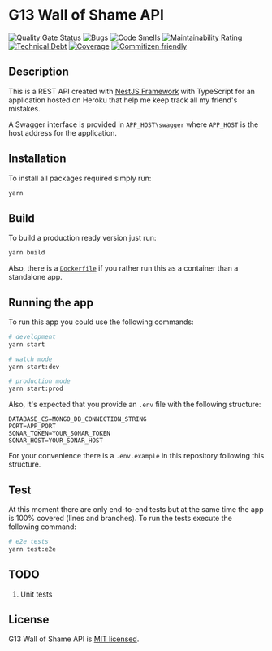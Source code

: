 # G13 Wall of Shame API
[![Quality Gate Status](https://sonarcloud.io/api/project_badges/measure?project=g13-wall-of-shame-api&metric=alert_status)](https://sonarcloud.io/dashboard?id=g13-wall-of-shame-api)
[![Bugs](https://sonarcloud.io/api/project_badges/measure?project=g13-wall-of-shame-api&metric=bugs)](https://sonarcloud.io/dashboard?id=g13-wall-of-shame-api)
[![Code Smells](https://sonarcloud.io/api/project_badges/measure?project=g13-wall-of-shame-api&metric=code_smells)](https://sonarcloud.io/dashboard?id=g13-wall-of-shame-api)
[![Maintainability Rating](https://sonarcloud.io/api/project_badges/measure?project=g13-wall-of-shame-api&metric=sqale_rating)](https://sonarcloud.io/dashboard?id=g13-wall-of-shame-api)
[![Technical Debt](https://sonarcloud.io/api/project_badges/measure?project=g13-wall-of-shame-api&metric=sqale_index)](https://sonarcloud.io/dashboard?id=g13-wall-of-shame-api)
[![Coverage](https://sonarcloud.io/api/project_badges/measure?project=g13-wall-of-shame-api&metric=coverage)](https://sonarcloud.io/dashboard?id=g13-wall-of-shame-api)
[![Commitizen friendly](https://img.shields.io/badge/commitizen-friendly-brightgreen.svg)](http://commitizen.github.io/cz-cli/)

## Description

This is a REST API created with [NestJS Framework](https://github.com/nestjs/nest) with TypeScript for an application hosted on Heroku that help me keep track all my friend's mistakes.

A Swagger interface is provided in `APP_HOST\swagger` where `APP_HOST` is the host address for the application.

## Installation

To install all packages required simply run:

```sh
yarn
```

## Build

To build a production ready version just run:

```sh
yarn build
```

Also, there is a [`Dockerfile`](./Dockerfile) if you rather run this as a container than a standalone app.

## Running the app

To run this app you could use the following commands:

```sh
# development
yarn start

# watch mode
yarn start:dev

# production mode
yarn start:prod
```

Also, it's expected that you provide an `.env` file with the following structure:

```env
DATABASE_CS=MONGO_DB_CONNECTION_STRING
PORT=APP_PORT
SONAR_TOKEN=YOUR_SONAR_TOKEN
SONAR_HOST=YOUR_SONAR_HOST
```

For your convenience there is a `.env.example` in this repository following this structure.

## Test

At this moment there are only end-to-end tests but at the same time the app is 100% covered (lines and branches). To run the tests execute the following command:

```sh
# e2e tests
yarn test:e2e
```

## TODO

1. Unit tests

## License

G13 Wall of Shame API is [MIT licensed](https://github.com/jpmoura/g13-wall-of-shame-api/blob/master/LICENSE).
